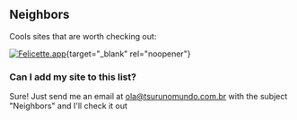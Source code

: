## Neighbors

Cools sites that are worth checking out:

[![Felicette.app](../images/neighbors/felicette.GIF)](https://felicette.app){target="_blank" rel="noopener"}


### Can I add my site to this list?

Sure! Just send me an email at [ola@tsurunomundo.com.br](mailto:ola@tsurunomundo.com.br) with the subject "Neighbors" and I'll check it out